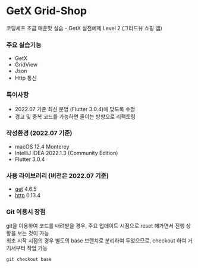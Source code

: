 # GetX Grid-Shop

코딩셰프 조금 매운맛 실습 - GetX 실전예제 Level 2 (그리드뷰 쇼핑 앱)

### 주요 실습기능

* GetX
* GridView
* Json
* Http 통신

### 특이사항

* 2022.07 기준 최신 문법 (Flutter 3.0.4)에 맞도록 수정
* 경고 및 중복 코드를 가능하면 줄이는 방향으로 리팩토링

### 작성환경 (2022.07 기준)

* macOS 12.4 Monterey
* IntelliJ IDEA 2022.1.3 (Community Edition)
* Flutter 3.0.4

### 사용 라이브러리 (버전은 2022.07 기준)

* [get](https://pub.dev/packages/get) 4.6.5
* [http](https://pub.dev/packages/http) 0.13.4

### Git 이용시 장점

git을 이용하여 코드를 내려받을 경우, 주요 업데이트 시점으로 reset 해가면서 진행 상황을 보는 것이 가능  
최초 시작 시점의 경우 별도의 base 브랜치로 분리하여 두었으므로, checkout 하여 거기서부터 작업 가능

```
git checkout base
```

